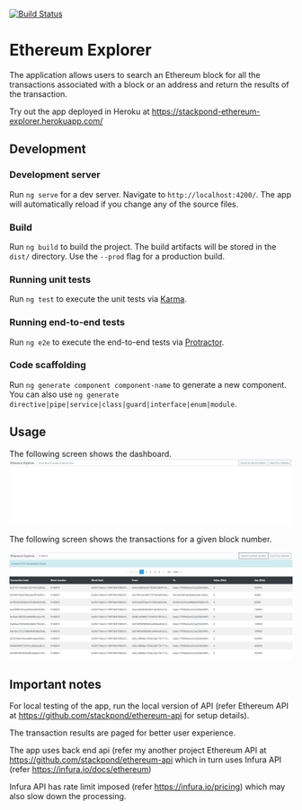 [![Build Status](https://travis-ci.com/stackpond/ethereum-explorer.svg?token=ZiEpqMrtCtoYozqmY1kh&branch=main)](https://travis-ci.com/stackpond/ethereum-explorer)

# Ethereum Explorer

The application allows users to search an Ethereum block for all the transactions associated with a block or an address and return the results of the transaction.

Try out the app deployed in Heroku at https://stackpond-ethereum-explorer.herokuapp.com/

## Development

### Development server

Run `ng serve` for a dev server. Navigate to `http://localhost:4200/`. The app will automatically reload if you change any of the source files.

### Build

Run `ng build` to build the project. The build artifacts will be stored in the `dist/` directory. Use the `--prod` flag for a production build.

### Running unit tests

Run `ng test` to execute the unit tests via [Karma](https://karma-runner.github.io).

### Running end-to-end tests

Run `ng e2e` to execute the end-to-end tests via [Protractor](http://www.protractortest.org/).

### Code scaffolding

Run `ng generate component component-name` to generate a new component. You can also use `ng generate directive|pipe|service|class|guard|interface|enum|module`.

## Usage

The following screen shows the dashboard.
![Explorer in action](screenshots/dashboard.png)

The following screen shows the transactions for a given block number.

![Explorer in action](screenshots/transactions.png)

## Important notes

For local testing of the app, run the local version of API (refer Ethereum API at https://github.com/stackpond/ethereum-api for setup details).

The transaction results are paged for better user experience.

The app uses back end api (refer my another project Ethereum API at https://github.com/stackpond/ethereum-api which in turn uses Infura API (refer https://infura.io/docs/ethereum)

Infura API has rate limit imposed (refer https://infura.io/pricing) which may also slow down the processing.
